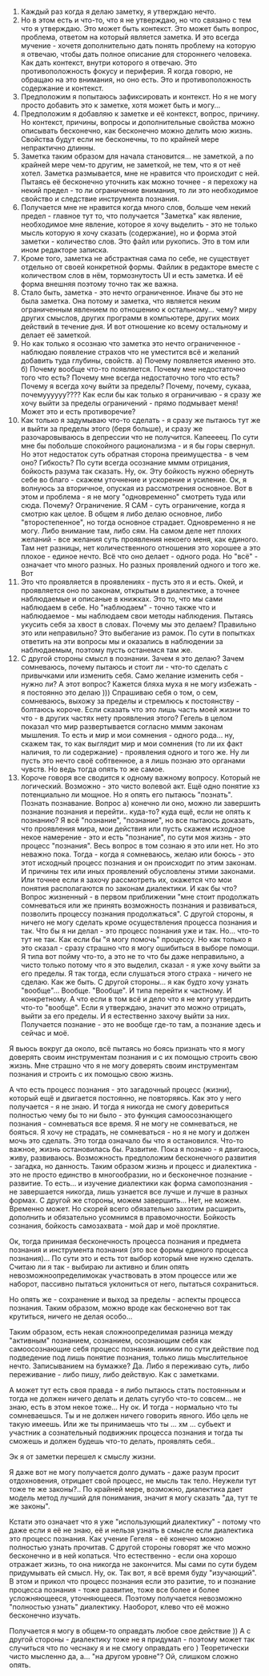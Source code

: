1. Каждый раз когда я делаю заметку, я утверждаю нечто. 
2. Но в этом есть и что-то, что я не утверждаю, но что связано с тем что я утверждаю. Это может быть контекст. Это может быть вопрос, проблема, ответом на который является заметка. И это всегда мучение - хочетя дополнительно дать понять проблему на которую я отвечаю, чтобы дать полное описание для стороннего человека. Как дать контекст, внутри которого я отвечаю. Это противоположность фокусу и периферия. Я когда говорю, не обращаю на это внимания, но оно есть. Это и противоположность содержание и контекст.
3. Предположим я попытаюсь зафиксировать и контекст. Но я не могу просто добавить это к заметке, хотя может быть и могу...
4. Предположим я добавляю к заметке и её контекст, вопрос, причину. Но контекст, причины, вопросы и дополнительные свойства можно описывать бесконечно, как бесконечно можно делить мою жизнь. Свойства будут если не бесконечны, то по крайней мере непрактично длинны. 
5. Заметка таким образом для начала становится... не заметкой, а по крайней мере чем-то другим, не заметкой, не тем, что я от неё хотел. Заметка размывается, мне не нравится что происходит с ней. Пытаясь её бесконечно уточнить как можно точнее - я перехожу на некий предел - то ли ограничение внимания, то ли это необходимое свойство и следствие инструмента познания. 
6. Получается мне не нравится когда много слов, больше чем некий предел - главное тут то, что получается "Заметка" как явление, необходимое мне явление, которое я хочу выделить - это не только мысль которую я хочу сказать (содержание), но и форма этой заметки - количество слов. Это файл или рукопись. Это в том или ином редакторе записка. 
7. Кроме того, заметка не абстрактная сама по себе, не существует отдельно от своей конкретной формы. Файлик в редакторе вместе с количеством слов в нём, тормознутость UI и есть заметка. И её форма внешняя поэтому точно так же важна.
8. Стало быть, заметка - это нечто ограниченное. Иначе бы это не была заметка. Она потому и заметка, что является неким ограниченным явлением по отношению к остальному... чему? миру других смыслов, других программ в компьютере, других моих действий в течение дня. И вот отношение ко всему остальному и делает её заметкой. 
9. Но как только я осознаю что заметка это нечто ограниченное - наблюдаю появление страхов что не уместится всё и желаний добавить туда глубины, свойств. а) Почему появляется именно это. б) Почему вообще что-то появляется. Почему мне недостаточно того что есть? Почему мне всегда недостаточно того что есть? Почему я всегда хочу выйти за пределы? Почему, почему, сукааа, почемуууууу???? Как если бы как только я ограничиваю - я сразу же хочу выйти за пределы ограничений - прямо подмывает меня! Может это и есть противоречие?
10. Как только я задумываю что-то сделать - я сразу же пытаюсь тут же и выйти за пределы этого (беря больше), и сразу же разочаровываюсь в депрессии что не получится. Капеееец. По сути мне бы побольше спокойного рационализма - и я бы горы свернул. Но этот недостаток суть обратная сторона преимущества - в чем оно? Гибкость? По сути всегда осознание мммм отрицания, бойкость разума так сказать. Ну, ок. Эту бойкость нужно обернуть себе во благо - скажем уточнение и ускорение и усиление. Ок, я волнуюсь за вторичное, опуская из рассмотрения основное. Вот в этом и проблема - я не могу "одновременно" смотреть туда или сюда. Почему? Ограничение. Я САМ - суть ограничение, когда я смотрю как целое. В общем я либо делаю основное, либо "второстепенное", но тогда основное страдает. Одновременно я не могу. Либо внимание там, либо сям. На самом деле нет плохих желаний - все желания суть проявления некоего меня, как единого. Там нет разницы, нет количественного отношения это хорошее а это плохое - единое нечто. Всё что оно делает - одного рода. Но "всё" - означает что много разных. Но разных проявлений одного и того же. Вот 
11. Это что проявляется в проявлениях - пусть это я и есть. Окей, и проявляется оно по законам, открытым в диалектике, а точнее наблюдаемые и описаные в книжках. Это то, что мы сами наблюдаем в себе. Но "наблюдаем" - точно также что и наблюдаемое - мы наблюдаем свои методы наблюдения. Пытаясь укусить себя за хвост в словах. Почему мы это делаем? Правильно это или неправильно? Это выбегание из рамок. По сути в попытках ответить на эти вопросы мы и оказались в наблюдении за наблюдаемым, поэтому пусть останемся там же.
12. С другой стороны смысл в познании. Зачем я это делаю? Зачем сомневаюсь, почему пытаюсь и стоит ли - что-то сделать с привычками или изменить себя. Само желание изменить себя - нужно ли? А этот вопрос? Кажется бляха муха я не могу избежать - я постоянно это делаю ))) Спрашиваю себя о том, о сем, сомневаюсь, выхожу за пределы и стремлюсь к постоянству - болтаюсь короче. Если сказать что это лишь часть моей жизни то что - в других частях нету проявления этого? Гегель в целом показал что мир развертывается согласно мммм законам мышления. То есть и мир и мои сомнения - одного рода... ну, скажем так, то как выглядит мир и мои сомнения (то ли их факт наличия, то ли содержание) - проявления одного и того же. Ну ли пусть это нечто своё собтвенное, а я лишь познаю это органами чувств. Но ведь тогда опять то же самое.
13. Короче говоря все сводится к одному важному вопросу. Который не логический. Возможно - это чисто волевой акт. Ещё одно понятие хз потенциально ли мощное. Но я опять его пытаюсь "познать". Познать познавание. Вопрос а) конечно ли оно, можно ли завершить познание познания и перейти.. куда-то? куда ещё, если не опять к познанию? Я всё "познание", "познание", но все пытаюсь доказать, что проявления мира, мои действия или пусть скажем исходное некое намерение - это и есть "познание", по сути моя жизнь - это процесс "познания". Весь вопрос в том сознаю я это или нет. Но это неважно пока. Тогда - когда я сомневаюсь, желаю или боюсь - это этот исходный процесс познания и он происходит по этим законам. И причины тех или иных проявлений обусловлены этими законами. Или точнее если я захочу рассмотреть их, окажется что мои понятия располагаются по законам диалектики. И как бы что? Вопрос жизненный - в первом приближении "мне стоит продолжать сомневаться или же принять возможность познания и развиваться, позволить процессу познания продолжаться". С другой стороны, я ничего не могу сделать кроме осуществления процесса познания и так. Что бы я ни делал - это процесс познания уже и так. Но... что-то тут не так. Как если бы "я могу помочь" процессу. Но как только я это сказал - сразу страшно что я могу ошибиться в выборе помощи. Я типа вот пойму что-то, а это не то что бы даже неправильно, а чисто только потому что я это выделил, сказал - я уже хочу выйти за его пределы. Я так тогда, если слушаться этого страха - ничего не сделаю. Как же быть. С другой стороны... я как будто хочу узнать "вообще"... Вообще. "Вообще". И типа перейти к частному. И конкретному. А что если в том всё и дело что я не могу утвердить что-то "вообще". Если я утверждаю, значит это можно отрицать, выйти за его пределы. И я естественно захочу выйти за них. Получается познание - это не вообще где-то там, а познание здесь и сейчас и моё.

Я вьюсь вокруг да около, всё пытаясь но боясь признать что я могу доверять своим инструментам познания и с их помощью строить свою жизнь. Мне страшно что я не могу доверять своим инструментам познания и строить с их помощью свою жизнь.

А что есть процесс познания - это загадочный процесс (жизни), который ещё и двигается постоянно, не повторяясь. Как это у него получается - я не знаю. И тогда я никогда не смогу довериться полностью чему бы то ни было - это функция самоосознающего познания - сомневаться все время. Я не могу не сомневаться, не бояться. Я хочу не страдать, не сомневаться - но я не могу и должен мочь это сделать. Это тогда означало бы что я остановился. Что-то важное, жизнь остановилась бы. Развитие. Пока я познаю - я двигаюсь, живу, развиваюсь. Возможность предположим бесконечного развития - загадка, но данность. Таким образом жизнь и процесс и диалектика - это не просто единство в многообразии, но и бесконечное познание - развитие. То есть... и изучение диалектики как форма самопознания - не завершается никогда, лишь узнается все лучше и лучше в разных формах. С другой же стороны, можем завершить... Нет, не можем. Временно может. Но скорей всего обязательно захотим расширить, дополнить и обязательно усомнимся в правомочности. Бойкость сознания, бойкость самозахвата - мой дар и моё проклятие.

Ок, тогда принимая бесконечность процесса познания и предмета познания и инструмента познания (это все формы единого процесса познания)... По сути это и есть тот выбор который мне нужно сделать. Считаю ли я так - выбираю ли активно и блин опять невозможноопределимокак участвовать в этом процессе или же наборот, пассивно пытаться уклониться от него, пытаться сохраниться.

Но опять же - сохранение и выход за пределы - аспекты процесса познания. Таким образом, можно вроде как бесконечно вот так крутиться, ничего не делая особо...

Таким образом, есть некая сложноопределимая разница между "активным" познанием, сознанием, осознающим себя как самоосознающие себя процесс познания. ииииии по сути действие под подведение под лишь понятие познания, только лишь мыслительное нечто. Записыванием на бумажке? Да. Либо я переживаю суть, либо переживание - либо пишу, либо действую. Как с заметками.

А может тут есть своя правда - я либо пытаюсь стать постоянным и тогда не должен ничего делать и делать сугубо что-то совсем... не знаю, есть в этом некое тоже... Ну ок. И тогда - нормально что ты сомневаешься. Ты и не должен ничего говорить явного. Ибо цель не такую имеешь. Или же ты принимаешь что ты ... хм ... субьект и участник а сознательный подвижник процесса познания и тогда ты сможешь и должен будешь что-то делать, проявлять себя..

Эк я от заметки перешел к смыслу жизни. 

Я даже вот не могу получается долго думать - даже разум просит отдохновения, отрицает свой процесс, не мысль так тело. Неужели тут тоже те же законы?.. По крайней мере, возможно, диалектика дает модель метод лучший для понимания, значит я могу сказать "да, тут те же законы". 

Кстати это означает что я уже "использующий диалектику" - потому что даже если я её не знаю, её и нельзя узнать в смысле если диалектика это процесс познания. Как учение Гегеля - её конечно можно полностью узнать прочитав. С другой стороны говорят же что можно бесконечно и в ней копаться. Что естественно - если она хорошо отражает жизнь, то она никогда не закончится. Мы сами по сути будем придумывать ей смысл. Ну, ок. Так вот, я всё время буду "изучающий". В этом и прикол что процесс познания если это разитие, то и познание процесса познания - тоже развитие, тоже все более и более усложняющееся, уточняющееся. Поэтому получается невозможно "полностью узнать" диалектику. Наоборот, клево что её можно бесконечно изучать.

Получается я могу в общем-то оправдать любое свое действие )) А с другой стороны - диалектику тоже не я придумал - поэтому может так случиться что по чеснаку я и не смогу оправдать его ) Теоретически чисто мысленно да, а... "на другом уровне"? Ой, слишком сложно опять.
